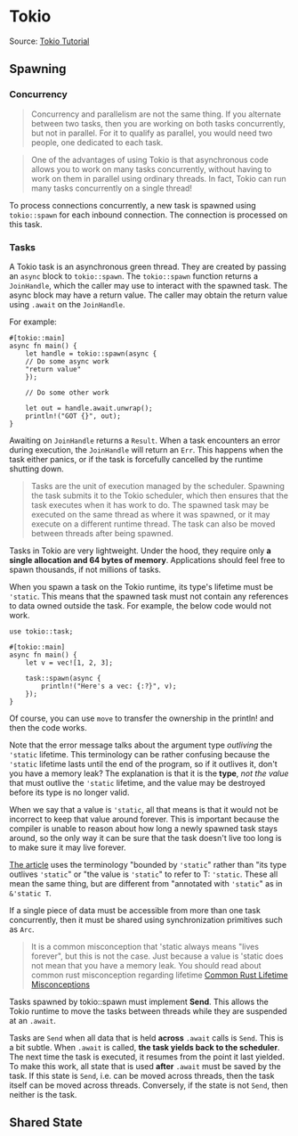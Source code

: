 # Tokio

Source: [Tokio Tutorial](https://tokio.rs/tokio/tutorial) 

## Spawning

### Concurrency
> Concurrency and parallelism are not the same thing. If you alternate between two tasks, then you are working on both tasks concurrently, but not in parallel. For it to qualify as parallel, you would need two people, one dedicated to each task.

> One of the advantages of using Tokio is that asynchronous code allows you to work on many tasks concurrently, without having to work on them in parallel using ordinary threads. In fact, Tokio can run many tasks concurrently on a single thread!

To process connections concurrently, a new task is spawned using ```tokio::spawn``` for each inbound connection. The connection is processed on this task.

### Tasks
A Tokio task is an asynchronous green thread. They are created by passing an ```async``` block to ```tokio::spawn```. The ```tokio::spawn``` function returns a ```JoinHandle```, which the caller may use to interact with the spawned task. The async block may have a return value. The caller may obtain the return value using ```.await``` on the ```JoinHandle```.

For example:
```
#[tokio::main]
async fn main() {
    let handle = tokio::spawn(async {
    // Do some async work
    "return value"
    });

    // Do some other work

    let out = handle.await.unwrap();
    println!("GOT {}", out);
}
```

Awaiting on ```JoinHandle``` returns a ```Result```. When a task encounters an error during execution, the ```JoinHandle``` will return an ```Err```. This happens when the task either panics, or if the task is forcefully cancelled by the runtime shutting down.

> Tasks are the unit of execution managed by the scheduler. Spawning the task submits it to the Tokio scheduler, which then ensures that the task executes when it has work to do. The spawned task may be executed on the same thread as where it was spawned, or it may execute on a different runtime thread. The task can also be moved between threads after being spawned.

Tasks in Tokio are very lightweight. Under the hood, they require only **a single allocation and 64 bytes of memory**. Applications should feel free to spawn thousands, if not millions of tasks.

When you spawn a task on the Tokio runtime, its type's lifetime must be ```'static```. This means that the spawned task must not contain any references to data owned outside the task. For example, the below code would not work.
```
use tokio::task;

#[tokio::main]
async fn main() {
    let v = vec![1, 2, 3];

    task::spawn(async {
        println!("Here's a vec: {:?}", v);
    });
}
```
Of course, you can use ```move``` to transfer the ownership in the println! and then the code works.

Note that the error message talks about the argument type _outliving_ the ```'static``` lifetime. This terminology can be rather confusing because the ```'static``` lifetime lasts until the end of the program, so if it outlives it, don't you have a memory leak? The explanation is that it is the **type**, _not the value_ that must outlive the ```'static``` lifetime, and the value may be destroyed before its type is no longer valid.

When we say that a value is ```'static```, all that means is that it would not be incorrect to keep that value around forever. This is important because the compiler is unable to reason about how long a newly spawned task stays around, so the only way it can be sure that the task doesn't live too long is to make sure it may live forever.

[The article](https://github.com/pretzelhammer/rust-blog/blob/master/posts/common-rust-lifetime-misconceptions.md#2-if-t-static-then-t-must-be-valid-for-the-entire-program) uses the terminology "bounded by ```'static```" rather than "its type outlives ```'static```" or "the value is ```'static```" to refer to T: ```'static```. These all mean the same thing, but are different from "annotated with ```'static```" as in ```&'static T```.

If a single piece of data must be accessible from more than one task concurrently, then it must be shared using synchronization primitives such as ```Arc```.

> It is a common misconception that 'static always means "lives forever", but this is not the case. Just because a value is 'static does not mean that you have a memory leak. You should read about common rust misconception regarding lifetime [Common Rust Lifetime Misconceptions](https://github.com/pretzelhammer/rust-blog/blob/master/posts/common-rust-lifetime-misconceptions.md)

Tasks spawned by tokio::spawn must implement **Send**. This allows the Tokio runtime to move the tasks between threads while they are suspended at an ```.await```.

Tasks are ```Send``` when all data that is held **across** ```.await``` calls is ```Send```. This is a bit subtle. When ```.await``` is called, **the task yields back to the scheduler**. The next time the task is executed, it resumes from the point it last yielded. To make this work, all state that is used **after** ```.await``` must be saved by the task. If this state is ```Send```, i.e. can be moved across threads, then the task itself can be moved across threads. Conversely, if the state is not ```Send```, then neither is the task.

## Shared State
